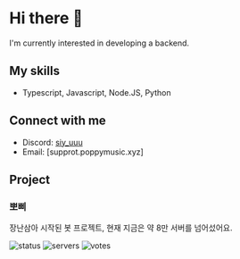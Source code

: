 # Hi there 👋

I'm currently interested in developing a backend.

## My skills

- Typescript, Javascript, Node.JS, Python

## Connect with me

- Discord: [siy_uuu](https://discord.com/users/353382954577297408)
- Email: [supprot.poppymusic.xyz]

## Project
### 뽀삐

장난삼아 시작된 봇 프로젝트, 현재 지금은 약 8만 서버를 넘어섰어요.

![status](https://koreanbots.dev/api/widget/bots/status/896270994740764684.svg?icon=true&scale=1) 
![servers](https://koreanbots.dev/api/widget/bots/servers/896270994740764684.svg?icon=true&scale=1) 
![votes](https://koreanbots.dev/api/widget/bots/votes/896270994740764684.svg?icon=true&scale=1)
